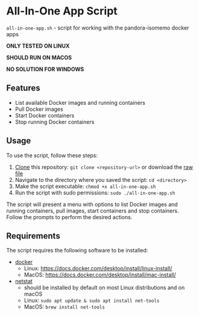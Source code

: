 # All-In-One App Script

`all-in-one-app.sh` - script for working with the pandora-isomemo docker apps

**ONLY TESTED ON LINUX**

**SHOULD RUN ON MACOS**

**NO SOLUTION FOR WINDOWS**

## Features

- List available Docker images and running containers
- Pull Docker images
- Start Docker containers
- Stop running Docker containers

## Usage

To use the script, follow these steps:

1. [Clone](https://docs.github.com/en/repositories/creating-and-managing-repositories/cloning-a-repository) 
   this repository: `git clone <repository-url>` or download the
   [raw file](https://github.com/Pandora-IsoMemo/all-in-one-apps/blob/main/docker-script.sh)
2. Navigate to the directory where you saved the script: `cd <directory>`
3. Make the script executable: `chmod +x all-in-one-app.sh`
4. Run the script with sudo permissions: `sudo ./all-in-one-app.sh`

The script will present a menu with options to list Docker images and running 
containers, pull images, start containers and stop containers. Follow the 
prompts to perform the desired actions.

## Requirements

The script requires the following software to be installed:

* [docker](https://docs.docker.com/)
    * Linux: <https://docs.docker.com/desktop/install/linux-install/>
    * MacOS: <https://docs.docker.com/desktop/install/mac-install/>
* [netstat](https://linux.die.net/man/8/netstat)
    * should be installed by default on most Linux distributions and on macOS
    * Linux: `sudo apt update & sudo apt install net-tools`
    * MacOS: `brew install net-tools`



